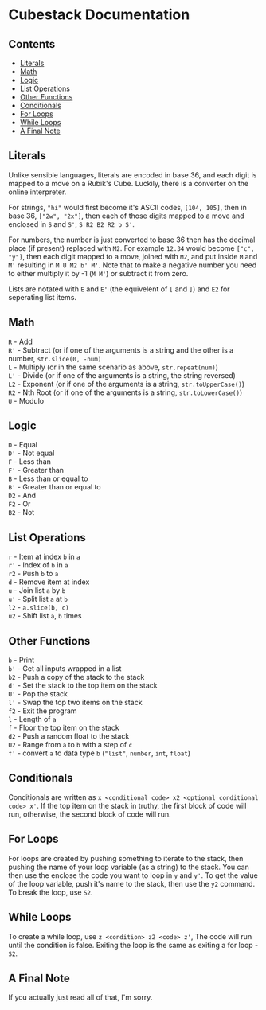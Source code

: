 # Cubestack Documentation

## Contents
  - [Literals](#literals)
  - [Math](#math)
  - [Logic](#logic)
  - [List Operations](#list-operations)
  - [Other Functions](#other-functions)
  - [Conditionals](#conditionals)
  - [For Loops](#for-loops)
  - [While Loops](#while-loops)
  - [A Final Note](#a-final-note)

## Literals
Unlike sensible languages, literals are encoded in base 36, and each digit is mapped to a move on a Rubik's Cube. Luckily, there is a converter on the online interpreter. 

For strings, `"hi"` would first become it's ASCII codes, `[104, 105]`, then in base 36, `["2w", "2x"]`, then each of those digits mapped to a move and enclosed in `S` and `S'`, `S R2 B2 R2 b S'`.

For numbers, the number is just converted to base 36 then has the decimal place (if present) replaced with `M2`. For example `12.34` would become `["c", "y"]`, then each digit mapped to a move, joined with `M2`, and put inside `M` and `M'` resulting in `M U M2 b' M'`. Note that to make a negative number you need to either multiply it by -1 (`M M'`) or subtract it from zero.

Lists are notated with `E` and `E'` (the equivelent of `[` and `]`) and `E2` for seperating list items.

## Math
`R` - Add  
`R'` - Subtract (or if one of the arguments is a string and the other is a number, `str.slice(0, -num)`  
`L` - Multiply (or in the same scenario as above, `str.repeat(num)`)  
`L'` - Divide (or if one of the arguments is a string, the string reversed)  
`L2` - Exponent (or if one of the arguments is a string, `str.toUpperCase()`)  
`R2` - Nth Root (or if one of the arguments is a string, `str.toLowerCase()`)  
`U` - Modulo  

## Logic
`D` - Equal  
`D'` - Not equal  
`F` - Less than  
`F'` - Greater than  
`B` - Less than or equal to  
`B'` - Greater than or equal to  
`D2` - And  
`F2` - Or  
`B2` - Not  

## List Operations
`r` - Item at index `b` in `a`  
`r'` - Index of `b` in `a`  
`r2` - Push `b` to `a`  
`d` - Remove item at index  
`u` - Join list `a` by `b`  
`u'` - Split list `a` at `b`  
`l2` - `a.slice(b, c)`  
`u2` - Shift list `a`, `b` times  


## Other Functions
`b` - Print  
`b'` - Get all inputs wrapped in a list  
`b2` - Push a copy of the stack to the stack  
`d'` - Set the stack to the top item on the stack  
`U'` - Pop the stack  
`l'` - Swap the top two items on the stack  
`f2` - Exit the program  
`l` - Length of `a`  
`f` - Floor the top item on the stack  
`d2` - Push a random float to the stack  
`U2` - Range from `a` to `b` with a step of `c`  
`f'` - convert `a` to data type `b` (`"list"`, `number`, `int`, `float`)  

## Conditionals
Conditionals are written as `x <conditional code> x2 <optional conditional code> x'`. If the top item on the stack in truthy, the first block of code will run, otherwise, the second block of code will run.

## For Loops
For loops are created by pushing something to iterate to the stack, then pushing the name of your loop variable (as a string) to the stack. You can then use the enclose the code you want to loop in `y` and `y'`. To get the value of the loop variable, push it's name to the stack, then use the `y2` command. To break the loop, use `S2`.

## While Loops
To create a while loop, use `z <condition> z2 <code> z'`, The code will run until the condition is false. Exiting the loop is the same as exiting a for loop - `S2`.

## A Final Note
If you actually just read all of that, I'm sorry.
